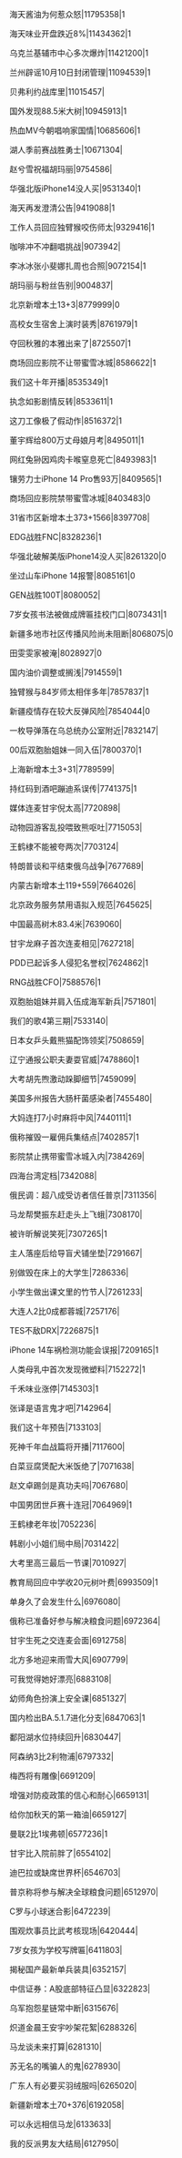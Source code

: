 海天酱油为何惹众怒|11795358|1

海天味业开盘跌近8%|11434362|1

乌克兰基辅市中心多次爆炸|11421200|1

兰州辟谣10月10日封闭管理|11094539|1

贝弗利约战库里|11015457|

国外发现88.5米大树|10945913|1

热血MV今朝唱响家国情|10685606|1

湖人季前赛战胜勇士|10671304|

赵兮雪祝福胡玛丽|9754586|

华强北版iPhone14没人买|9531340|1

海天再发澄清公告|9419088|1

工作人员回应独臂猴咬伤师太|9329416|1

咖啡冲不冲翻唱挑战|9073942|

李冰冰张小斐娜扎周也合照|9072154|1

胡玛丽与粉丝告别|9004837|

北京新增本土13+3|8779999|0

高校女生宿舍上演时装秀|8761979|1

夺回秋雅的本雅出来了|8725507|1

商场回应影院不让带蜜雪冰城|8586622|1

我们这十年开播|8535349|1

执念如影剧情反转|8533611|1

这刀工像极了假动作|8516372|1

董宇辉给800万丈母娘月考|8495011|1

网红兔狲因鸡肉卡喉窒息死亡|8493983|1

镶劳力士iPhone 14 Pro售93万|8409565|1

商场回应影院禁带蜜雪冰城|8403483|0

31省市区新增本土373+1566|8397708|

EDG战胜FNC|8328236|1

华强北破解美版iPhone14没人买|8261320|0

坐过山车iPhone 14报警|8085161|0

GEN战胜100T|8080052|

7岁女孩书法被做成牌匾挂校门口|8073431|1

新疆多地市社区传播风险尚未阻断|8068075|0

田雯雯家被淹|8028927|0

国内油价调整或搁浅|7914559|1

独臂猴与84岁师太相伴多年|7857837|1

新疆疫情存在较大反弹风险|7854044|0

一枚导弹落在乌总统办公室附近|7832147|

00后双胞胎姐妹一同入伍|7800370|1

上海新增本土3+31|7789599|

持红码到酒吧蹦迪系误传|7741375|1

媒体连麦甘宇倪太高|7720898|

动物园游客乱投喂致熊呕吐|7715053|

王鹤棣不能被夸两次|7703124|

特朗普谈和平结束俄乌战争|7677689|

内蒙古新增本土119+559|7664026|

北京政务服务禁用语拟入规范|7645625|

中国最高树木83.4米|7639060|

甘宇龙麻子首次连麦相见|7627218|

PDD已起诉多人侵犯名誉权|7624862|1

RNG战胜CFO|7588576|1

双胞胎姐妹并肩入伍成海军新兵|7571801|

我们的歌4第三期|7533140|

日本女乒头戴熊猫配饰领奖|7508659|

辽宁通报公职夫妻耍官威|7478860|1

大考胡先煦激动跺脚细节|7459099|

美国多州报告大肠杆菌感染者|7455480|

大妈连打7小时麻将中风|7440111|1

俄称摧毁一雇佣兵集结点|7402857|1

影院禁止携带蜜雪冰城入内|7384269|

四海台湾定档|7342088|

俄民调：超八成受访者信任普京|7311356|

马龙帮樊振东赶走头上飞蛾|7308170|

被许昕解说笑死|7307265|1

主人落座后给导盲犬铺坐垫|7291667|

别做毁在床上的大学生|7286336|

小学生做出课文里的竹节人|7261233|

大连人2比0成都蓉城|7257176|

TES不敌DRX|7226875|1

iPhone 14车祸检测功能会误报|7209165|1

人类母乳中首次发现微塑料|7152272|1

千禾味业涨停|7145303|1

张译是语言鬼才吧|7142964|

我们这十年预告|7133103|

死神千年血战篇将开播|7117600|

白菜豆腐煲配大米饭绝了|7071638|

赵文卓踢剑是真功夫吗|7067680|

中国男团世乒赛十连冠|7064969|1

王鹤棣老年妆|7052236|

韩剧小小姐们局中局|7031422|

大考里高三最后一节课|7010927|

教育局回应中学收20元树叶费|6993509|1

单身久了会发生什么|6976080|

俄称已准备好参与解决粮食问题|6972364|

甘宇生死之交连麦会面|6912758|

北方多地迎来雨雪大风|6907799|

可我觉得她好漂亮|6883108|

幼师角色扮演上安全课|6851327|

国内检出BA.5.1.7进化分支|6847063|1

鄱阳湖水位持续回升|6830447|

阿森纳3比2利物浦|6797332|

梅西将有雕像|6691209|

增强对防疫政策的信心和耐心|6659131|

给你加秋天的第一箱油|6659127|

曼联2比1埃弗顿|6577236|1

甘宇比入院前胖了|6554102|

迪巴拉或缺席世界杯|6546703|

普京称将参与解决全球粮食问题|6512970|

C罗与小球迷合影|6472239|

围观炊事员比武考核现场|6420444|

7岁女孩为学校写牌匾|6411803|

揭秘国产最新单兵装具|6352157|

中信证券：A股底部特征凸显|6322823|

乌军抱怨星链常中断|6315676|

炽道金晨王安宇吵架花絮|6288326|

马龙谈未来打算|6281310|

苏无名的嘴骗人的鬼|6278930|

广东人有必要买羽绒服吗|6265020|

新疆新增本土70+376|6192058|

可以永远相信马龙|6133633|

我的反派男友大结局|6127950|

